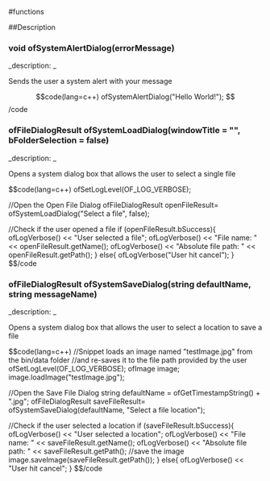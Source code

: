 #functions

##Description





<!----------------------------------------------------------------------------->

### void ofSystemAlertDialog(errorMessage)

<!--
_syntax: ofSystemAlertDialog(errorMessage)_
_name: ofSystemAlertDialog_
_returns: void_
_returns_description: _
_parameters: string errorMessage_
_version_started: _
_version_deprecated: _
_summary: _
_constant: False_
_static: False_
_visible: True_
_advanced: False_
-->

_description: _

Sends the user a system alert with your message

$$code(lang=c++)
ofSystemAlertDialog("Hello World!");
$$/code





<!----------------------------------------------------------------------------->

### ofFileDialogResult ofSystemLoadDialog(windowTitle = "", bFolderSelection = false)

<!--
_syntax: ofSystemLoadDialog(windowTitle = "", bFolderSelection = false)_
_name: ofSystemLoadDialog_
_returns: ofFileDialogResult_
_returns_description: _
_parameters: string windowTitle="", bool bFolderSelection=false_
_version_started: _
_version_deprecated: _
_summary: _
_constant: False_
_static: False_
_visible: True_
_advanced: False_
-->

_description: _

Opens a system dialog box that allows the user to select a single file

$$code(lang=c++)
ofSetLogLevel(OF_LOG_VERBOSE);

//Open the Open File Dialog
ofFileDialogResult openFileResult= ofSystemLoadDialog("Select a file", false); 

//Check if the user opened a file
if (openFileResult.bSuccess){
  ofLogVerbose() << "User selected a file";
  ofLogVerbose() << "File name: " << openFileResult.getName();
  ofLogVerbose() << "Absolute file path: " << openFileResult.getPath();
} else{
  ofLogVerbose("User hit cancel");
}
$$/code





<!----------------------------------------------------------------------------->

### ofFileDialogResult ofSystemSaveDialog(string defaultName, string messageName)

<!--
_syntax: ofSystemSaveDialog(string defaultName, string messageName)_
_name: ofSystemSaveDialog_
_returns: ofFileDialogResult_
_returns_description: _
_parameters: string defaultName, string messageName_
_version_started: _
_version_deprecated: _
_summary: _
_constant: False_
_static: False_
_visible: True_
_advanced: False_
-->

_description: _

Opens a system dialog box that allows the user to select a location to save a file

$$code(lang=c++)
//Snippet loads an image named "testImage.jpg" from the bin/data folder
//and re-saves it to the file path provided by the user
ofSetLogLevel(OF_LOG_VERBOSE);
ofImage image;
image.loadImage("testImage.jpg");

//Open the Save File Dialog
string defaultName = ofGetTimestampString() + ".jpg";
ofFileDialogResult saveFileResult= ofSystemSaveDialog(defaultName, "Select a file location"); 

//Check if the user selected a location
if (saveFileResult.bSuccess){
  ofLogVerbose() << "User selected a location";
  ofLogVerbose() << "File name: " << saveFileResult.getName();
  ofLogVerbose() << "Absolute file path: " << saveFileResult.getPath();
  //save the image
  image.saveImage(saveFileResult.getPath());
} else{
  ofLogVerbose() << "User hit cancel";
}
$$/code





<!----------------------------------------------------------------------------->